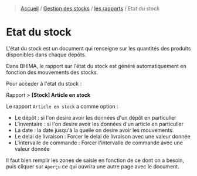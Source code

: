 > [Accueil](../../index.md) / [Gestion des stocks](../index.md) / [les rapports](./index.md) / Etat du stock

# Etat du stock

L'état du stock est un document qui renseigne sur les quantités des produits disponibles dans chaque dépôts.

Dans BHIMA, le rapport sur l'état du stock est généré automatiquement en fonction des mouvements des stocks.

Pour acceder à l'état du stock :

<div class = "bs-callout bs-callout-success">
  <p>Rapport > <strong>[Stock] Article en stock</strong>
  </p>
</div>

Le rapport `Article en stock` a comme option :
- Le dépôt : si l'on desire avoir les données d'un dépôt en particulier
- L'inventaire : si l'on desire avoir les données d'un article en particulier
- La date : la date jusqu'à la quelle on desire avoir les mouvements.
- Le delai de livraison : Forcer le delai de livraison avec une valeur donnée
- L'intervalle de commande : Forcer l'intervalle de commande avec une valeur donnée

Il faut bien remplir les zones de saisie en fonction de ce dont on a besoin, puis cliquer sur `Aperçu` ce qui ouvrira une autre page avec le document.
